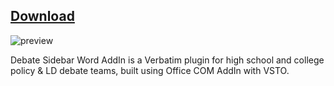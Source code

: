 ## **[Download](https://github.com/debate/DebateSidebar/releases/download/beta/DebateSidebarWordAddIn.zip)**

![preview](https://i.imgur.com/7hHGUxm.png)




Debate Sidebar Word AddIn is  a Verbatim plugin  for high school and college policy & LD debate teams, built using Office COM AddIn with VSTO.

